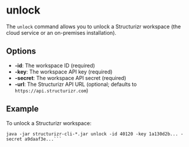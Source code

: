 # unlock

The ```unlock``` command allows you to unlock a Structurizr workspace (the cloud service or an on-premises installation).

## Options

- __-id__: The workspace ID (required)
- __-key__: The workspace API key (required)
- __-secret__: The workspace API secret (required)
- __-url__: The Structurizr API URL (optional; defaults to ```https://api.structurizr.com```)

## Example

To unlock a Structurizr workspace:

```
java -jar structurizr-cli-*.jar unlock -id 40120 -key 1a130d2b... -secret a9daaf3e...```